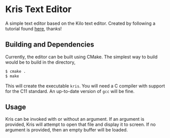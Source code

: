 # Kris Text Editor

A simple text editor based on the Kilo text editor. Created by following a 
tutorial found [here](https://viewsourcecode.org/snaptoken/kilo/index.html),
thanks!

## Building and Dependencies

Currently, the editor can be built using CMake. The simplest way to build would
be to build in the directory,

```bash
$ cmake .
$ make
```

This will create the executable `kris`. You will need a C compiler with support
for the C11 standard. An up-to-date version of `gcc` will be fine.

## Usage

Kris can be invoked with or without an argument. If an argument is provided,
Kris will attempt to open that file and display it to screen. If no argument is
provided, then an empty buffer will be loaded.
